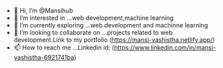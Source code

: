 - 👋 Hi, I’m @Mansihub
- 👀 I’m interested in ...web development,machine learning
- 🌱 I’m currently exploring ...web development and machinne learning
- 💞️ I’m looking to collaborate on ...projects related to web development.Link to my portfolio (https://mansi-vashistha.netlify.app/)
- 📫 How to reach me ...Linkedin id: (https://www.linkedin.com/in/mansi-vashistha-6921741ba)

<!---
Mansihub/Mansihub is a ✨ special ✨ repository because its `README.md` (this file) appears on your GitHub profile.
You can click the Preview link to take a look at your changes.
--->
